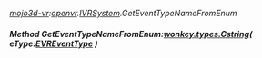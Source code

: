 _[mojo3d-vr](../../modules/mojo3d-vr/mojo3d-vr-module.md):[openvr](openvr:).[IVRSystem](openvr:openvr-ivrsystem.md).GetEventTypeNameFromEnum_
##### Method GetEventTypeNameFromEnum:[wonkey.types.Cstring](../../modules/wonkey/wonkey-types-cstring.md)( eType:[EVREventType](../../modules/mojo3d-vr/openvr-evreventtype.md) )
